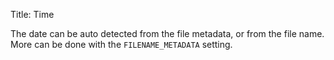 Title: Time

The date can be auto detected from the file metadata, or from the file name. More can be done with the `FILENAME_METADATA` setting.